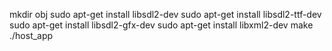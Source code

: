 mkdir obj
sudo apt-get install libsdl2-dev
sudo apt-get install libsdl2-ttf-dev
sudo apt-get install libsdl2-gfx-dev
sudo apt-get install libxml2-dev
make
./host_app
